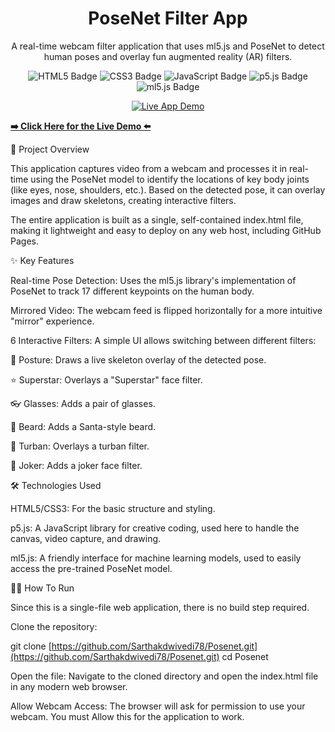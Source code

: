 <h1 align="center">
PoseNet Filter App
</h1>

<p align="center">
A real-time webcam filter application that uses ml5.js and PoseNet to detect human poses and overlay fun augmented reality (AR) filters.
</p>

<p align="center">
<img src="https://www.google.com/search?q=https://img.shields.io/badge/HTML5-E34F26%3Fstyle%3Dfor-the-badge%26logo%3Dhtml5%26logoColor%3Dwhite" alt="HTML5 Badge">
<img src="https://www.google.com/search?q=https://img.shields.io/badge/CSS3-1572B6%3Fstyle%3Dfor-the-badge%26logo%3Dcss3%26logoColor%3Dwhite" alt="CSS3 Badge">
<img src="https://www.google.com/search?q=https://img.shields.io/badge/JavaScript-F7DF1E%3Fstyle%3Dfor-the-badge%26logo%3Djavascript%26logoColor%3Dblack" alt="JavaScript Badge">
<img src="https://www.google.com/search?q=https://img.shields.io/badge/p5.js-ED225D%3Fstyle%3Dfor-the-badge%26logo%3Dp5dotjs%26logoColor%3Dwhite" alt="p5.js Badge">
<img src="https://www.google.com/search?q=https://img.shields.io/badge/ml5.js-F9A825%3Fstyle%3Dfor-the-badge%26logo%3Dtensorflow%26logoColor%3Dblack" alt="ml5.js Badge">
</p>

<p align="center">
<a href="https://www.google.com/search?q=https://sarthakdwivedi78.github.io/Posenet/" target="_blank">
<img src="https://www.google.com/search?q=https://placehold.co/800x450/2d3748/ffffff%3Ftext%3DLive%2BApp%2BDemo\n(Click+to+Try!)" alt="Live App Demo">
</a>





<strong><a href="[[sarthakdwivedi78.github.io/Posenet/](https://sarthakdwivedi78.github.io/Posenet/)](https://sarthakdwivedi78.github.io/Posenet/)">➡️ Click Here for the Live Demo ⬅️</a></strong>
</p>

🚀 Project Overview

This application captures video from a webcam and processes it in real-time using the PoseNet model to identify the locations of key body joints (like eyes, nose, shoulders, etc.). Based on the detected pose, it can overlay images and draw skeletons, creating interactive filters.

The entire application is built as a single, self-contained index.html file, making it lightweight and easy to deploy on any web host, including GitHub Pages.

✨ Key Features

Real-time Pose Detection: Uses the ml5.js library's implementation of PoseNet to track 17 different keypoints on the human body.

Mirrored Video: The webcam feed is flipped horizontally for a more intuitive "mirror" experience.

6 Interactive Filters: A simple UI allows switching between different filters:

🧍 Posture: Draws a live skeleton overlay of the detected pose.

⭐ Superstar: Overlays a "Superstar" face filter.

👓 Glasses: Adds a pair of glasses.

🎅 Beard: Adds a Santa-style beard.

👳 Turban: Overlays a turban filter.

🥸 Joker: Adds a joker face filter.

🛠️ Technologies Used

HTML5/CSS3: For the basic structure and styling.

p5.js: A JavaScript library for creative coding, used here to handle the canvas, video capture, and drawing.

ml5.js: A friendly interface for machine learning models, used to easily access the pre-trained PoseNet model.

🏃‍♂️ How To Run

Since this is a single-file web application, there is no build step required.

Clone the repository:

git clone [https://github.com/Sarthakdwivedi78/Posenet.git](https://github.com/Sarthakdwivedi78/Posenet.git)
cd Posenet


Open the file:
Navigate to the cloned directory and open the index.html file in any modern web browser.

Allow Webcam Access:
The browser will ask for permission to use your webcam. You must Allow this for the application to work.
